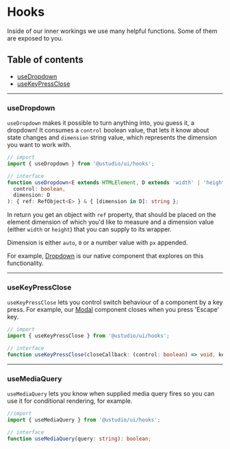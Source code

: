 # Hooks

Inside of our inner workings we use many helpful functions. Some of them are exposed to you.

## Table of contents

- [useDropdown](#usedropdown)
- [useKeyPressClose](#usekeypressclose)

---

### useDropdown

`useDropdown` makes it possible to turn anything into, you guess it, a dropdown!
It consumes a `control` boolean value, that lets it know about state changes and `dimension` string value, which represents
the dimension you want to work with.

```typescript
// import
import { useDropdown } from '@ustudio/ui/hooks';

// interface
function useDropdown<E extends HTMLElement, D extends 'width' | 'height' = 'height'>(
  control: boolean,
  dimension: D
): { ref: RefObject<E> } & { [dimension in D]: string };
```

In return you get an object with `ref` property, that should be placed on the element dimension of which you'd like to measure and a
dimension value (either `width` or `height`) that you can supply to its wrapper.

Dimension is either `auto`, `0` or a number value with `px` appended.

For example, [Dropdown](/components/dropdown) is our native component that explores on this functionality.

---

### useKeyPressClose

`useKeyPressClose` lets you control switch behaviour of a component by a key press. For example, our [Modal](/components/modal)
component closes when you press 'Escape' key.

```typescript
// import
import { useKeyPressClose } from '@ustudio/ui/hooks';

// interface
function useKeyPressClose(closeCallback: (control: boolean) => void, key?: number): void;
```

---

### useMediaQuery

`useMediaQuery` lets you know when supplied media query fires so you can use it for conditional rendering, for example. 

```typescript
//import
import { useMediaQuery } from '@ustudio/ui/hooks';

// interface
function useMediaQuery(query: string): boolean;
```
